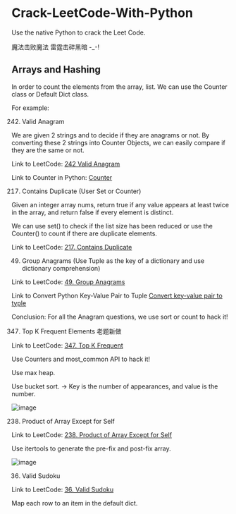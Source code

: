 # Crack-LeetCode-With-Python
Use the native Python to crack the Leet Code. 

魔法击败魔法 雷霆击碎黑暗 -_-! 

## Arrays and Hashing

In order to count the elements from the array, list. We can use the Counter class or Default Dict class. 

For example:

242. Valid Anagram

We are given 2 strings and to decide if they are anagrams or not. By converting these 2 strings into Counter Objects, we can easily compare if they are the same or not. 

Link to LeetCode: [242 Valid Anagram](https://leetcode.com/problems/valid-anagram/description/)

Link to Counter in Python: [Counter](https://leetcode.com/problems/valid-anagram/description/)

217. Contains Duplicate (User Set or Counter)

Given an integer array nums, return true if any value appears at least twice in the array, and return false if every element is distinct.

We can use set() to check if the list size has been reduced or use the Counter() to count if there are duplicate elements.

Link to LeetCode: [217. Contains Duplicate](https://leetcode.com/problems/contains-duplicate/description/)

49. Group Anagrams (Use Tuple as the key of a dictionary and use dictionary comprehension)

Link to LeetCode: [49. Group Anagrams](https://leetcode.com/problems/group-anagrams/description/)

Link to Convert Python Key-Value Pair to Tuple [Convert key-value pair to typle](https://stackoverflow.com/questions/1600591/using-a-python-dictionary-as-a-key-non-nested)

Conclusion: For all the Anagram questions, we use sort or count to hack it! 

347. Top K Frequent Elements 老题新做

Link to LeetCode: [347. Top K Frequent](https://leetcode.com/problems/top-k-frequent-elements/description/)

Use Counters and most_common API to hack it! 

Use max heap. 

Use bucket sort. -> Key is the number of appearances, and value is the number.

![image](https://github.com/ZehuaWang/Crack-LeetCode-With-Python/assets/40006814/9bbd6ebb-278d-415b-a04c-0de1fb14ae53)

238. Product of Array Except for Self

Link to LeetCode: [238. Product of Array Except for Self](https://leetcode.com/problems/product-of-array-except-self/description/)

Use itertools to generate the pre-fix and post-fix array. 

![image](https://github.com/ZehuaWang/Crack-LeetCode-With-Python/assets/40006814/74195838-5fb0-4eaf-b8c1-e422cb14882b)

36. Valid Sudoku

Link to LeetCode: [36. Valid Sudoku](https://leetcode.com/problems/valid-sudoku/description/)

Map each row to an item in the default dict. 



